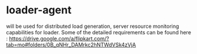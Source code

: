 loader-agent
============

will be used for distributed load generation, server resource monitoring capabilities for loader.
Some of the detailed requirements can be found here : https://drive.google.com/a/flipkart.com/?tab=mo#folders/0B_qNHr_DAMrkc2hNTWdVSk4zVjA
